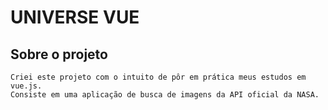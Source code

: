 # UNIVERSE VUE

## Sobre o projeto
```
Criei este projeto com o intuito de pôr em prática meus estudos em vue.js.
Consiste em uma aplicação de busca de imagens da API oficial da NASA.
```
